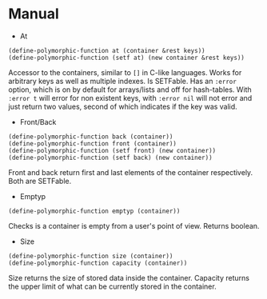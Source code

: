 # Manual

- At
``` common-lisp
(define-polymorphic-function at (container &rest keys))
(define-polymorphic-function (setf at) (new container &rest keys))
```
Accessor to the containers, similar to `[]` in C-like languages. Works for arbitrary keys as well as multiple indexes. Is SETFable. Has an `:error` option, which is on by default for arrays/lists and off for hash-tables. With `:error t` will error for non existent keys, with `:error nil` will not error and just return two values, second of which indicates if the key was valid.


- Front/Back

``` common-lisp
(define-polymorphic-function back (container))
(define-polymorphic-function front (container))
(define-polymorphic-function (setf front) (new container))
(define-polymorphic-function (setf back) (new container))
```
Front and back return first and last elements of the container respectively. Both are SETFable.



- Emptyp
``` common-lisp
(define-polymorphic-function emptyp (container))
```
Checks is a container is empty from a user's point of view. Returns boolean.

- Size

``` common-lisp
(define-polymorphic-function size (container))
(define-polymorphic-function capacity (container))
```
Size returns the size of stored data inside the container. Capacity returns the upper limit of what can be currently stored in the container.
